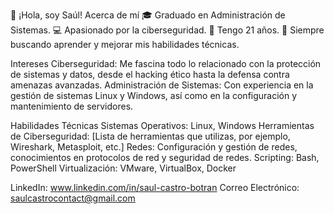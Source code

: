 👋 ¡Hola, soy Saúl!
Acerca de mí
🎓 Graduado en Administración de Sistemas.
💻 Apasionado por la ciberseguridad.
📅 Tengo 21 años.
🌟 Siempre buscando aprender y mejorar mis habilidades técnicas.

Intereses
Ciberseguridad: Me fascina todo lo relacionado con la protección de sistemas y datos, desde el hacking ético hasta la defensa contra amenazas avanzadas.
Administración de Sistemas: Con experiencia en la gestión de sistemas Linux y Windows, así como en la configuración y mantenimiento de servidores.

Habilidades Técnicas
Sistemas Operativos: Linux, Windows
Herramientas de Ciberseguridad: [Lista de herramientas que utilizas, por ejemplo, Wireshark, Metasploit, etc.]
Redes: Configuración y gestión de redes, conocimientos en protocolos de red y seguridad de redes.
Scripting: Bash, PowerShell
Virtualización: VMware, VirtualBox, Docker

LinkedIn: www.linkedin.com/in/saul-castro-botran
Correo Electrónico: saulcastrocontact@gmail.com
